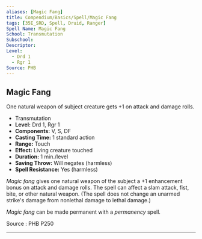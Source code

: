 ```yaml
---
aliases: [Magic Fang]
title: Compendium/Basics/Spell/Magic Fang
tags: [35E_SRD, Spell, Druid, Ranger]
Spell Name: Magic Fang
School: Transmutation
Subschool: 
Descriptor: 
Level:
  - Drd 1
  - Rgr 1
Source: PHB
---
```



## Magic Fang

One natural weapon of subject creature gets +1 on attack and damage rolls.

*   Transmutation
*   **Level:** Drd 1, Rgr 1
*   **Components:** V, S, DF
*   **Casting Time:** 1 standard action
*   **Range:** Touch
*   **Effect:** Living creature touched
*   **Duration:** 1 min./level
*   **Saving Throw:** Will negates (harmless)
*   **Spell Resistance:** Yes (harmless)

<p><i>Magic fang</i> gives one natural weapon of the subject a +1 enhancement bonus on attack and damage rolls. The spell can affect a slam attack, fist, bite, or other natural weapon. (The spell does not change an unarmed strike's damage from nonlethal damage to lethal damage.)</p><p><i>Magic fang</i> can be made permanent with a <i>permanency</i> spell.</p>

Source : PHB P250

---
